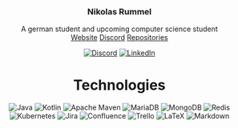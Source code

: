<br />
<p align="center">

<h3 align="center">Nikolas Rummel</h3>

  
  <p align="center">
    A german student and upcoming computer science student
    <br />
  <a href="https://nikolas-rummel.de">Website</a>
    <a href="https://discord.com/channels/@me/381566406652854272">Discord</a>
    <a href="https://github.com/NikolasRummel?tab=repositories">Repositories</a>
  <br />
    <div align="center">

  
  </p> 
</p>

[![Discord](https://img.shields.io/badge/Discord-%237289DA.svg?logo=discord&logoColor=white)](https://discord.com/channels/@me/381566406652854272) 
[![LinkedIn](https://img.shields.io/badge/LinkedIn-%230077B5.svg?logo=linkedin&logoColor=white)](https://linkedin.com/in/nikolas-rummel-311486206)

# Technologies
![Java](https://img.shields.io/badge/java-%23ED8B00.svg?style=for-the-badge&logo=java&logoColor=white)
![Kotlin](https://img.shields.io/badge/kotlin-%230095D5.svg?style=for-the-badge&logo=kotlin&logoColor=white)
![Apache Maven](https://img.shields.io/badge/Apache%20Maven-C71A36?style=for-the-badge&logo=Apache%20Maven&logoColor=white)
![MariaDB](https://img.shields.io/badge/MariaDB-003545?style=for-the-badge&logo=mariadb&logoColor=white)
![MongoDB](https://img.shields.io/badge/MongoDB-%234ea94b.svg?style=for-the-badge&logo=mongodb&logoColor=white)
![Redis](https://img.shields.io/badge/redis-%23DD0031.svg?style=for-the-badge&logo=redis&logoColor=white)
![Kubernetes](https://img.shields.io/badge/kubernetes-%23326ce5.svg?style=for-the-badge&logo=kubernetes&logoColor=white)
![Jira](https://img.shields.io/badge/jira-%230A0FFF.svg?style=for-the-badge&logo=jira&logoColor=white)
![Confluence](https://img.shields.io/badge/confluence-%23172BF4.svg?style=for-the-badge&logo=confluence&logoColor=white) 
![Trello](https://img.shields.io/badge/Trello-%23026AA7.svg?style=for-the-badge&logo=Trello&logoColor=white)
![LaTeX](https://img.shields.io/badge/latex-%23008080.svg?style=for-the-badge&logo=latex&logoColor=white)
![Markdown](https://img.shields.io/badge/markdown-%23000000.svg?style=for-the-badge&logo=markdown&logoColor=white) 
